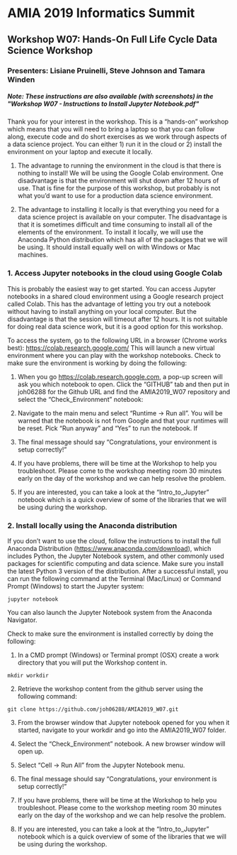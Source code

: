 # AMIA 2019 Informatics Summit
## Workshop W07: Hands-On Full Life Cycle Data Science Workshop
### Presenters: Lisiane Pruinelli, Steve Johnson and Tamara Winden


##### Note: These instructions are also available (with screenshots) in the "Workshop W07 - Instructions to Install Jupyter Notebook.pdf"
Thank you for your interest in the workshop.  This is a “hands-on” workshop which means that you will need to bring a laptop so that you can follow along, execute code and do short exercises as we work through aspects of a data science project.  You can either 1) run it in the cloud or 2) install the environment on your laptop and execute it locally.  

1.	The advantage to running the environment in the cloud is that there is nothing to install!  We will be using the Google Colab environment.  One disadvantage is that the environment will shut down after 12 hours of use.  That is fine for the purpose of this workshop, but probably is not what you’d want to use for a production data science environment.

2.	The advantage to installing it locally is that everything you need for a data science project is available on your computer.  The disadvantage is that it is sometimes difficult and time consuming to install all of the elements of the environment.  To install it locally, we will use the Anaconda Python distribution which has all of the packages that we will be using.  It should install equally well on with Windows or Mac machines.

### 1. Access Jupyter notebooks in the cloud using Google Colab

This is probably the easiest way to get started. You can access Jupyter notebooks in a shared cloud environment using a Google research project called Colab.  This has the advantage of letting you try out a notebook without having to install anything on your local computer.  But the disadvantage is that the session will timeout after 12 hours.  It is not suitable for doing real data science work, but it is a good option for this workshop.

To access the system, go to the following URL in a browser (Chrome works best):
https://colab.research.google.com/  This will launch a new virtual environment where you can play with the workshop notebooks.  Check to make sure the environment is working by doing the following:

1.	When you go https://colab.research.google.com, a pop-up screen will ask you which notebook to open.  Click the “GITHUB” tab and then put in joh06288 for the Github URL and find the AMIA2019_W07 repository and select the “Check_Environment” notebook:

2.	Navigate to the main menu and select “Runtime -> Run all”.  You will be warned that the notebook is not from Google and that your runtimes will be reset.  Pick “Run anyway” and “Yes” to run the notebook. If 

3.	The final message should say “Congratulations, your environment is setup correctly!”

4.	If you have problems, there will be time at the Workshop to help you troubleshoot.  Please come to the workshop meeting room 30 minutes early on the day of the workshop and we can help resolve the problem.

5.	If you are interested, you can take a look at the “Intro_to_Jupyter” notebook which is a quick overview of some of the libraries that we will be using during the workshop.

### 2. Install locally using the Anaconda distribution

If you don’t want to use the cloud, follow the instructions to install the full Anaconda Distribution (https://www.anaconda.com/download), which includes Python, the Jupyter Notebook system, and other commonly used packages for scientific computing and data science.  Make sure you install the latest Python 3 version of the distribution. After a successful install, you can run the following command at the Terminal (Mac/Linux) or Command Prompt (Windows) to start the Jupyter system:

   ```jupyter notebook```

You can also launch the Jupyter Notebook system from the Anaconda Navigator.

Check to make sure the environment is installed correctly by doing the following:

1.	In a CMD prompt (Windows) or Terminal prompt (OSX) create a work directory that you will put the Workshop content in.

```mkdir workdir```

2.	Retrieve the workshop content from the github server using the following command:

```git clone https://github.com/joh06288/AMIA2019_W07.git```

3.	From the browser window that Jupyter notebook opened for you when it started, navigate to your workdir and go into the AMIA2019_W07 folder.  

4.	Select the “Check_Environment” notebook. A new browser window will open up.

5.	Select “Cell -> Run All” from the Jupyter Notebook menu.

6.	The final message should say “Congratulations, your environment is setup correctly!”

7.	If you have problems, there will be time at the Workshop to help you troubleshoot.  Please come to the workshop meeting room 30 minutes early on the day of the workshop and we can help resolve the problem.

8.	If you are interested, you can take a look at the “Intro_to_Jupyter” notebook which is a quick overview of some of the libraries that we will be using during the workshop.

 
